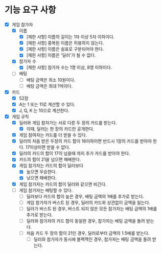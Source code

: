 # 기능 요구 사항
- [X] 게임 참가자
  - [X] 이름
    - [X] [제한 사항] 이름의 길이는 1자 이상 5자 이하이다.
    - [X] [제한 사항] 중복된 이름은 허용하지 않는다.
    - [X] [제한 사항] 이름은 쉼표로 구분되어야 한다.
    - [X] [제한 사항] 이름은 '딜러'가 될 수 없다.
  - [X] 참가자 수
    - [X] [제한 사항] 참가자 수는 1명 이상, 8명 이하이다.
  - [ ] 배팅
    - [ ] 배팅 금액은 최소 10원이다.
    - [ ] 배팅 금액은 최대 1억이다.
- [X] 카드
  - [X] 52장
  - [X] A는 1 또는 11로 계산할 수 있다.
  - [X] J, Q, K 는 10으로 계산한다.
  
- [X] 게임 규칙
  - [X] 딜러와 게임 참자가는 서로 다른 두 장의 카드를 받는다.
    - [X] 이때, 딜러는 한 장의 카드만 공개한다.
  - [X] 게임 참여자는 카드를 더 받을 수 있다.
  - [X] 딜러의 처음 받은 두장의 카드 합이 16이하이면 반드시 1장의 카드를 받아야 한다. 17이상이면 받을 수 없다.
  - [X] 딜러의 카드의 합이 17이 넘을때 까지 추가 카드를 받아야 한다.
  - [X] 카드의 합이 21을 넘으면 패배한다.
  - [X] 게임 참가자는 카드의 합이 딜러보다
    - [X] 높으면 우승한다.
    - [X] 낮으면 패배한다.
  - [X] 게임 참가자는 카드의 합이 딜러와 같으면 비긴다.
  - [ ] 게임 참가자는 배팅할 수 있다.
    - [ ] 딜러보다 카드의 합이 높은 경우, 배팅 금액의 1배를 추가로 받는다.
    - [ ] 게임 참가자가 버스트 된 경우, 딜러의 카드와 상관없이 금액을 잃는다.
    - [ ] 딜러가 버스트 된 경우, 버스트 되지 않은 모든 참가자는 배팅 금액의 1배를 추가로 받는다.
    - [ ] 딜러와 참가자의 카드 합이 동일한 경우, 참가자는 배팅 금액을 돌려 받는다.
    - [ ] 처음 카드 두 장의 합이 21인 경우, 딜러로부터 금액의 1.5배를 받는다.
      - [ ] 딜러와 참가자가 동시에 블랙잭인 경우, 참가자는 배팅 금액을 돌려 받는다.
